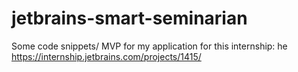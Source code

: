 # jetbrains-smart-seminarian
Some code snippets/ MVP for my application for this internship: he https://internship.jetbrains.com/projects/1415/
